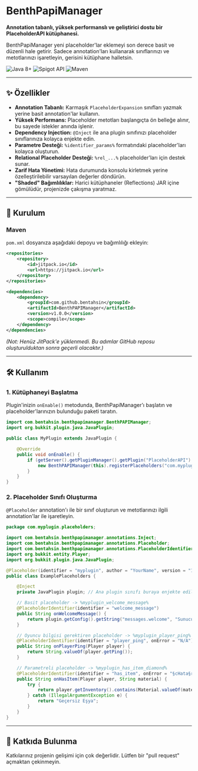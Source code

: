 # BenthPapiManager

**Annotation tabanlı, yüksek performanslı ve geliştirici dostu bir PlaceholderAPI kütüphanesi.**

BenthPapiManager yeni placeholder'lar eklemeyi son derece basit ve düzenli hale getirir. Sadece annotation'ları kullanarak sınıflarınızı ve metotlarınızı işaretleyin, gerisini kütüphane halletsin.

![Java 8+](https://img.shields.io/badge/Java-8%2B-blue?style=for-the-badge&logo=java)
![Spigot API](https://img.shields.io/badge/API-Spigot-orange?style=for-the-badge)
![Maven](https://img.shields.io/badge/Maven-v1.0.0-brightgreen?style=for-the-badge&logo=apache-maven)

---

## ✨ Özellikler

- **Annotation Tabanlı:** Karmaşık `PlaceholderExpansion` sınıfları yazmak yerine basit annotation'lar kullanın.
- **Yüksek Performans:** Placeholder metotları başlangıçta ön belleğe alınır, bu sayede istekler anında işlenir.
- **Dependency Injection:** `@Inject` ile ana plugin sınıfınızı placeholder sınıflarınıza kolayca enjekte edin.
- **Parametre Desteği:** `%identifier_params%` formatındaki placeholder'ları kolayca oluşturun.
- **Relational Placeholder Desteği:** `%rel_...%` placeholder'ları için destek sunar.
- **Zarif Hata Yönetimi:** Hata durumunda konsolu kirletmek yerine özelleştirilebilir varsayılan değerler döndürün.
- **"Shaded" Bağımlılıklar:** Harici kütüphaneler (Reflections) JAR içine gömülüdür, projenizde çakışma yaratmaz.

---

## 🚀 Kurulum

### Maven

`pom.xml` dosyanıza aşağıdaki depoyu ve bağımlılığı ekleyin:

```xml
<repositories>
    <repository>
        <id>jitpack.io</id>
        <url>https://jitpack.io</url>
    </repository>
</repositories>

<dependencies>
    <dependency>
        <groupId>com.github.bentahsin</groupId>
        <artifactId>BenthPAPIManager</artifactId>
        <version>v1.0.0</version>
        <scope>compile</scope>
    </dependency>
</dependencies>
```

*(Not: Henüz JitPack'e yüklenmedi. Bu adımlar GitHub reposu oluşturulduktan sonra geçerli olacaktır.)*

---

## 🛠️ Kullanım

### 1. Kütüphaneyi Başlatma

Plugin'inizin `onEnable()` metodunda, BenthPapiManager'ı başlatın ve placeholder'larınızın bulunduğu paketi taratın.

```java
import com.bentahsin.benthpapimanager.BenthPAPIManager;
import org.bukkit.plugin.java.JavaPlugin;

public class MyPlugin extends JavaPlugin {

    @Override
    public void onEnable() {
        if (getServer().getPluginManager().getPlugin("PlaceholderAPI") != null) {
            new BenthPAPIManager(this).registerPlaceholders("com.myplugin.placeholders");
        }
    }
}
```

### 2. Placeholder Sınıfı Oluşturma

`@Placeholder` annotation'ı ile bir sınıf oluşturun ve metotlarınızı ilgili annotation'lar ile işaretleyin.

```java
package com.myplugin.placeholders;

import com.bentahsin.benthpapimanager.annotations.Inject;
import com.bentahsin.benthpapimanager.annotations.Placeholder;
import com.bentahsin.benthpapimanager.annotations.PlaceholderIdentifier;
import org.bukkit.entity.Player;
import org.bukkit.plugin.java.JavaPlugin;

@Placeholder(identifier = "myplugin", author = "YourName", version = "1.0")
public class ExamplePlaceholders {

    @Inject
    private JavaPlugin plugin; // Ana plugin sınıfı buraya enjekte edilecek

    // Basit placeholder -> %myplugin_welcome_message%
    @PlaceholderIdentifier(identifier = "welcome_message")
    public String onWelcomeMessage() {
        return plugin.getConfig().getString("messages.welcome", "Sunucuya hoş geldin!");
    }

    // Oyuncu bilgisi gerektiren placeholder -> %myplugin_player_ping%
    @PlaceholderIdentifier(identifier = "player_ping", onError = "N/A")
    public String onPlayerPing(Player player) {
        return String.valueOf(player.getPing());
    }

    // Parametreli placeholder -> %myplugin_has_item_diamond%
    @PlaceholderIdentifier(identifier = "has_item", onError = "§cHata§r")
    public String onHasItem(Player player, String material) {
        try {
            return player.getInventory().contains(Material.valueOf(material.toUpperCase())) ? "Evet" : "Hayır";
        } catch (IllegalArgumentException e) {
            return "Geçersiz Eşya";
        }
    }
}
```
---
## 🤝 Katkıda Bulunma

Katkılarınız projenin gelişimi için çok değerlidir. Lütfen bir "pull request" açmaktan çekinmeyin.